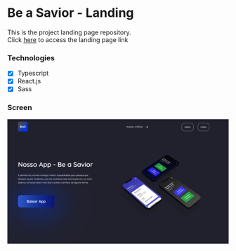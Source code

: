 # Be a Savior - Landing

This is the project landing page repository.  
Click [here](https://be-a-savior.netlify.app/) to access the landing page link

### Technologies

- [x] Typescript
- [x] React.js
- [x] Sass

### Screen
![](./docs/images/landing.png)
